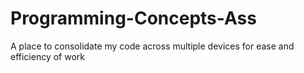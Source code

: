 # Programming-Concepts-Ass
A place to consolidate my code across multiple devices for ease and efficiency of work
